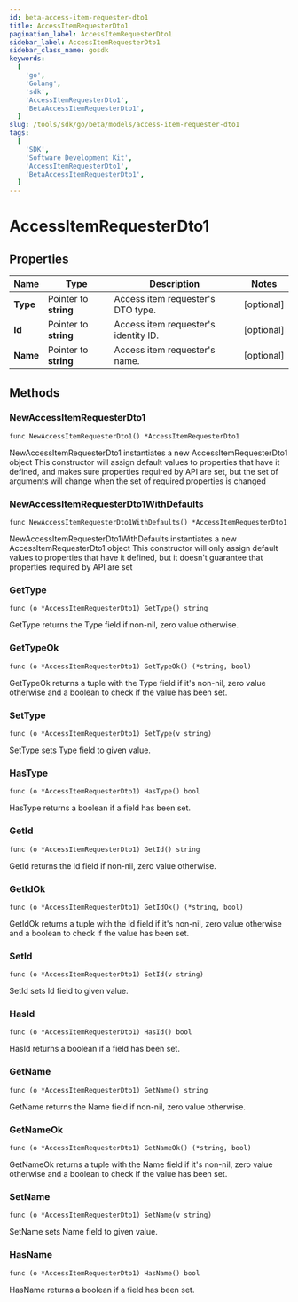```yaml
---
id: beta-access-item-requester-dto1
title: AccessItemRequesterDto1
pagination_label: AccessItemRequesterDto1
sidebar_label: AccessItemRequesterDto1
sidebar_class_name: gosdk
keywords:
  [
    'go',
    'Golang',
    'sdk',
    'AccessItemRequesterDto1',
    'BetaAccessItemRequesterDto1',
  ]
slug: /tools/sdk/go/beta/models/access-item-requester-dto1
tags:
  [
    'SDK',
    'Software Development Kit',
    'AccessItemRequesterDto1',
    'BetaAccessItemRequesterDto1',
  ]
---
```


# AccessItemRequesterDto1

## Properties

| Name | Type | Description | Notes |
| --- | --- | --- | --- |
| **Type** | Pointer to **string** | Access item requester's DTO type. | [optional] |
| **Id** | Pointer to **string** | Access item requester's identity ID. | [optional] |
| **Name** | Pointer to **string** | Access item requester's name. | [optional] |

## Methods

### NewAccessItemRequesterDto1

`func NewAccessItemRequesterDto1() *AccessItemRequesterDto1`

NewAccessItemRequesterDto1 instantiates a new AccessItemRequesterDto1 object This constructor will assign default values to properties that have it defined, and makes sure properties required by API are set, but the set of arguments will change when the set of required properties is changed

### NewAccessItemRequesterDto1WithDefaults

`func NewAccessItemRequesterDto1WithDefaults() *AccessItemRequesterDto1`

NewAccessItemRequesterDto1WithDefaults instantiates a new AccessItemRequesterDto1 object This constructor will only assign default values to properties that have it defined, but it doesn't guarantee that properties required by API are set

### GetType

`func (o *AccessItemRequesterDto1) GetType() string`

GetType returns the Type field if non-nil, zero value otherwise.

### GetTypeOk

`func (o *AccessItemRequesterDto1) GetTypeOk() (*string, bool)`

GetTypeOk returns a tuple with the Type field if it's non-nil, zero value otherwise and a boolean to check if the value has been set.

### SetType

`func (o *AccessItemRequesterDto1) SetType(v string)`

SetType sets Type field to given value.

### HasType

`func (o *AccessItemRequesterDto1) HasType() bool`

HasType returns a boolean if a field has been set.

### GetId

`func (o *AccessItemRequesterDto1) GetId() string`

GetId returns the Id field if non-nil, zero value otherwise.

### GetIdOk

`func (o *AccessItemRequesterDto1) GetIdOk() (*string, bool)`

GetIdOk returns a tuple with the Id field if it's non-nil, zero value otherwise and a boolean to check if the value has been set.

### SetId

`func (o *AccessItemRequesterDto1) SetId(v string)`

SetId sets Id field to given value.

### HasId

`func (o *AccessItemRequesterDto1) HasId() bool`

HasId returns a boolean if a field has been set.

### GetName

`func (o *AccessItemRequesterDto1) GetName() string`

GetName returns the Name field if non-nil, zero value otherwise.

### GetNameOk

`func (o *AccessItemRequesterDto1) GetNameOk() (*string, bool)`

GetNameOk returns a tuple with the Name field if it's non-nil, zero value otherwise and a boolean to check if the value has been set.

### SetName

`func (o *AccessItemRequesterDto1) SetName(v string)`

SetName sets Name field to given value.

### HasName

`func (o *AccessItemRequesterDto1) HasName() bool`

HasName returns a boolean if a field has been set.
